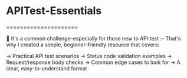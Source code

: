 # APITest-Essentials
=====================

🔷 It's a common challenge-especially for those new to API test :- 
That's why I created a simple, beginner-friendly resource that covers:  

-> Practical API test scenarios 
-> Status code validation examples 
-> Request/response body checks 
-> Common edge cases to look for 
-> A clear, easy-to-understand format
